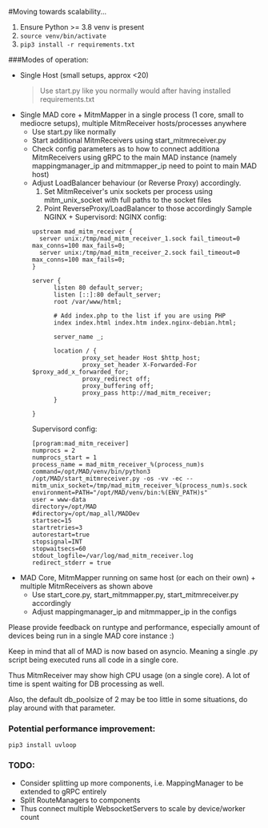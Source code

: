 #Moving towards scalability...

1) Ensure Python >= 3.8 venv is present
2) `source venv/bin/activate`
3) `pip3 install -r requirements.txt`

###Modes of operation:
  - Single Host (small setups, approx <20)
    > Use start.py like you normally would after having installed requirements.txt
  - Single MAD core + MitmMapper in a single process (1 core, small to mediocre setups), multiple MitmReceiver hosts/processes anywhere
    - Use start.py like normally
    - Start additional MitmReceivers using start_mitmreceiver.py
    - Check config parameters as to how to connect additiona MitmReceivers using gRPC to the main MAD instance (namely mappingmanager_ip and mitmmapper_ip need to point to main MAD host)
    - Adjust LoadBalancer behaviour (or Reverse Proxy) accordingly.
      1) Set MitmReceiver's unix sockets per process using mitm_unix_socket with full paths to the socket files
      2) Point ReverseProxy/LoadBalancer to those accordingly
      Sample NGINX + Supervisord:
      NGINX config:
      ```
      upstream mad_mitm_receiver {
        server unix:/tmp/mad_mitm_receiver_1.sock fail_timeout=0 max_conns=100 max_fails=0;
        server unix:/tmp/mad_mitm_receiver_2.sock fail_timeout=0 max_conns=100 max_fails=0;
      }

      server {
            listen 80 default_server;
            listen [::]:80 default_server;
            root /var/www/html;

            # Add index.php to the list if you are using PHP
            index index.html index.htm index.nginx-debian.html;

            server_name _;

            location / {
                    proxy_set_header Host $http_host;
                    proxy_set_header X-Forwarded-For $proxy_add_x_forwarded_for;
                    proxy_redirect off;
                    proxy_buffering off;
                    proxy_pass http://mad_mitm_receiver;
            }

      }
      ```
      Supervisord config:
      ```
      [program:mad_mitm_receiver]
      numprocs = 2
      numprocs_start = 1
      process_name = mad_mitm_receiver_%(process_num)s
      command=/opt/MAD/venv/bin/python3 /opt/MAD/start_mitmreceiver.py -os -vv -ec --mitm_unix_socket=/tmp/mad_mitm_receiver_%(process_num)s.sock
      environment=PATH="/opt/MAD/venv/bin:%(ENV_PATH)s"
      user = www-data
      directory=/opt/MAD
      #directory=/opt/map_all/MADDev
      startsec=15
      startretries=3
      autorestart=true
      stopsignal=INT
      stopwaitsecs=60
      stdout_logfile=/var/log/mad_mitm_receiver.log
      redirect_stderr = true
      ```
  - MAD Core, MitmMapper running on same host (or each on their own) + multiple MitmReceivers as shown above
    - Use start_core.py, start_mitmmapper.py, start_mitmreceiver.py accordingly
    - Adjust mappingmanager_ip and mitmmapper_ip in the configs

Please provide feedback on runtype and performance, especially amount of devices being run in a single MAD core instance :)

Keep in mind that all of MAD is now based on asyncio. Meaning a single .py script being executed runs all code in a single core.

Thus MitmReceiver may show high CPU usage (on a single core). A lot of time is spent waiting for DB processing as well.

Also, the default db_poolsize of 2 may be too little in some situations, do play around with that parameter.

### Potential performance improvement:
`pip3 install uvloop`

### TODO:
- Consider splitting up more components, i.e. MappingManager to be extended to gRPC entirely
- Split RouteManagers to components
- Thus connect multiple WebsocketServers to scale by device/worker count
